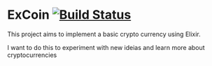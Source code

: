 # ExCoin [![Build Status](https://travis-ci.org/lucca65/ex_coin.svg?branch=master)](https://travis-ci.org/lucca65/ex_coin)


This project aims to implement a basic crypto currency using Elixir.

I want to do this to experiment with new ideias and learn more about cryptocurrencies
